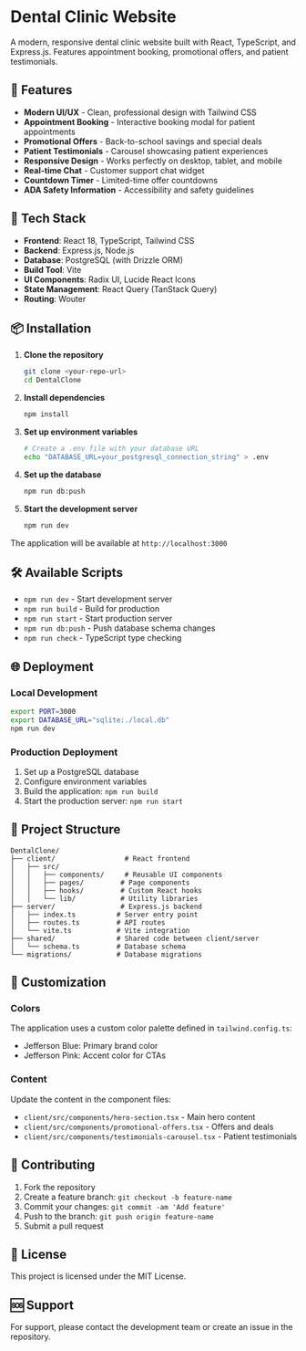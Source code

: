 # Dental Clinic Website

A modern, responsive dental clinic website built with React, TypeScript, and Express.js. Features appointment booking, promotional offers, and patient testimonials.

## 🦷 Features

- **Modern UI/UX** - Clean, professional design with Tailwind CSS
- **Appointment Booking** - Interactive booking modal for patient appointments
- **Promotional Offers** - Back-to-school savings and special deals
- **Patient Testimonials** - Carousel showcasing patient experiences
- **Responsive Design** - Works perfectly on desktop, tablet, and mobile
- **Real-time Chat** - Customer support chat widget
- **Countdown Timer** - Limited-time offer countdowns
- **ADA Safety Information** - Accessibility and safety guidelines

## 🚀 Tech Stack

- **Frontend**: React 18, TypeScript, Tailwind CSS
- **Backend**: Express.js, Node.js
- **Database**: PostgreSQL (with Drizzle ORM)
- **Build Tool**: Vite
- **UI Components**: Radix UI, Lucide React Icons
- **State Management**: React Query (TanStack Query)
- **Routing**: Wouter

## 📦 Installation

1. **Clone the repository**
   ```bash
   git clone <your-repo-url>
   cd DentalClone
   ```

2. **Install dependencies**
   ```bash
   npm install
   ```

3. **Set up environment variables**
   ```bash
   # Create a .env file with your database URL
   echo "DATABASE_URL=your_postgresql_connection_string" > .env
   ```

4. **Set up the database**
   ```bash
   npm run db:push
   ```

5. **Start the development server**
   ```bash
   npm run dev
   ```

The application will be available at `http://localhost:3000`

## 🛠️ Available Scripts

- `npm run dev` - Start development server
- `npm run build` - Build for production
- `npm run start` - Start production server
- `npm run db:push` - Push database schema changes
- `npm run check` - TypeScript type checking

## 🌐 Deployment

### Local Development
```bash
export PORT=3000
export DATABASE_URL="sqlite:./local.db"
npm run dev
```

### Production Deployment
1. Set up a PostgreSQL database
2. Configure environment variables
3. Build the application: `npm run build`
4. Start the production server: `npm run start`

## 📁 Project Structure

```
DentalClone/
├── client/                 # React frontend
│   ├── src/
│   │   ├── components/     # Reusable UI components
│   │   ├── pages/         # Page components
│   │   ├── hooks/         # Custom React hooks
│   │   └── lib/           # Utility libraries
├── server/                # Express.js backend
│   ├── index.ts          # Server entry point
│   ├── routes.ts         # API routes
│   └── vite.ts           # Vite integration
├── shared/               # Shared code between client/server
│   └── schema.ts         # Database schema
└── migrations/           # Database migrations
```

## 🎨 Customization

### Colors
The application uses a custom color palette defined in `tailwind.config.ts`:
- Jefferson Blue: Primary brand color
- Jefferson Pink: Accent color for CTAs

### Content
Update the content in the component files:
- `client/src/components/hero-section.tsx` - Main hero content
- `client/src/components/promotional-offers.tsx` - Offers and deals
- `client/src/components/testimonials-carousel.tsx` - Patient testimonials

## 🤝 Contributing

1. Fork the repository
2. Create a feature branch: `git checkout -b feature-name`
3. Commit your changes: `git commit -am 'Add feature'`
4. Push to the branch: `git push origin feature-name`
5. Submit a pull request

## 📄 License

This project is licensed under the MIT License.

## 🆘 Support

For support, please contact the development team or create an issue in the repository.

